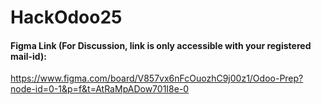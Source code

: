 # HackOdoo25

#### Figma Link (For Discussion, link is only accessible with your registered mail-id):
 https://www.figma.com/board/V857vx6nFcOuozhC9j00z1/Odoo-Prep?node-id=0-1&p=f&t=AtRaMpADow701I8e-0
